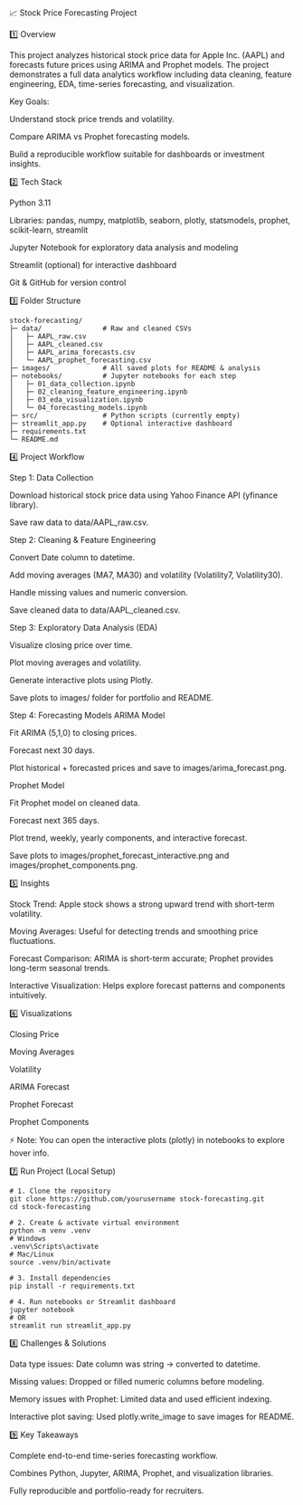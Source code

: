 📈 Stock Price Forecasting Project

1️⃣ Overview

This project analyzes historical stock price data for Apple Inc. (AAPL) and forecasts future prices using ARIMA and Prophet models.
The project demonstrates a full data analytics workflow including data cleaning, feature engineering, EDA, time-series forecasting, and visualization.

Key Goals:

Understand stock price trends and volatility.

Compare ARIMA vs Prophet forecasting models.

Build a reproducible workflow suitable for dashboards or investment insights.

2️⃣ Tech Stack

Python 3.11

Libraries: pandas, numpy, matplotlib, seaborn, plotly, statsmodels, prophet, scikit-learn, streamlit

Jupyter Notebook for exploratory data analysis and modeling

Streamlit (optional) for interactive dashboard

Git & GitHub for version control

3️⃣ Folder Structure
```
stock-forecasting/
├─ data/               # Raw and cleaned CSVs
│   ├─ AAPL_raw.csv
│   ├─ AAPL_cleaned.csv
│   ├─ AAPL_arima_forecasts.csv
│   └─ AAPL_prophet_forecasting.csv
├─ images/             # All saved plots for README & analysis
├─ notebooks/          # Jupyter notebooks for each step
│   ├─ 01_data_collection.ipynb
│   ├─ 02_cleaning_feature_engineering.ipynb
│   ├─ 03_eda_visualization.ipynb
│   └─ 04_forecasting_models.ipynb
├─ src/                # Python scripts (currently empty)
├─ streamlit_app.py    # Optional interactive dashboard
├─ requirements.txt
└─ README.md
```

4️⃣ Project Workflow

Step 1: Data Collection

Download historical stock price data using Yahoo Finance API (yfinance library).

Save raw data to data/AAPL_raw.csv.

Step 2: Cleaning & Feature Engineering

Convert Date column to datetime.

Add moving averages (MA7, MA30) and volatility (Volatility7, Volatility30).

Handle missing values and numeric conversion.

Save cleaned data to data/AAPL_cleaned.csv.

Step 3: Exploratory Data Analysis (EDA)

Visualize closing price over time.

Plot moving averages and volatility.

Generate interactive plots using Plotly.

Save plots to images/ folder for portfolio and README.

Step 4: Forecasting Models
ARIMA Model

Fit ARIMA (5,1,0) to closing prices.

Forecast next 30 days.

Plot historical + forecasted prices and save to images/arima_forecast.png.

Prophet Model

Fit Prophet model on cleaned data.

Forecast next 365 days.

Plot trend, weekly, yearly components, and interactive forecast.

Save plots to images/prophet_forecast_interactive.png and images/prophet_components.png.

5️⃣ Insights

Stock Trend: Apple stock shows a strong upward trend with short-term volatility.

Moving Averages: Useful for detecting trends and smoothing price fluctuations.

Forecast Comparison: ARIMA is short-term accurate; Prophet provides long-term seasonal trends.

Interactive Visualization: Helps explore forecast patterns and components intuitively.

6️⃣ Visualizations

Closing Price

Moving Averages

Volatility

ARIMA Forecast

Prophet Forecast

Prophet Components

⚡ Note: You can open the interactive plots (plotly) in notebooks to explore hover info.

7️⃣ Run Project (Local Setup)
```
# 1. Clone the repository
git clone https://github.com/yourusername stock-forecasting.git
cd stock-forecasting

# 2. Create & activate virtual environment
python -m venv .venv
# Windows
.venv\Scripts\activate
# Mac/Linux
source .venv/bin/activate

# 3. Install dependencies
pip install -r requirements.txt

# 4. Run notebooks or Streamlit dashboard
jupyter notebook
# OR
streamlit run streamlit_app.py
```

8️⃣ Challenges & Solutions

Data type issues: Date column was string → converted to datetime.

Missing values: Dropped or filled numeric columns before modeling.

Memory issues with Prophet: Limited data and used efficient indexing.

Interactive plot saving: Used plotly.write_image to save images for README.

9️⃣ Key Takeaways

Complete end-to-end time-series forecasting workflow.

Combines Python, Jupyter, ARIMA, Prophet, and visualization libraries.

Fully reproducible and portfolio-ready for recruiters.
